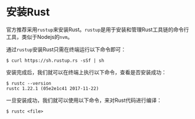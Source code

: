 # 安装Rust

官方推荐采用`rustup`来安装Rust。`rustup`是用于安装和管理Rust工具链的命令行工具，类似于Nodejs的`nvm`。

通过`rustup`安装Rust只需在终端运行以下命令即可：

```shell
$ curl https://sh.rustup.rs -sSf | sh
```

安装完成后，我们就可以在终端上执行以下命令，查看是否安装成功：

```shell
$ rustc --version
rustc 1.22.1 (05e2e1c41 2017-11-22)
```

一旦安装成功，我们就可以使用以下命令，来对Rust代码进行编译：

```shell
$ rustc <file>
```